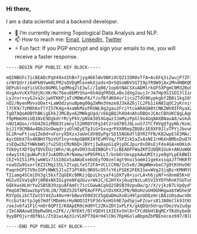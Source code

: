 ### Hi there,

I am a data scientist and a backend developer.

- 🌱 I’m currently learning Topological Data Analysis and NLP.
- 📫 How to reach me: [Email](mailto:jtriv@protonmail.com), [LinkedIn](https://www.linkedin.com/in/jeet-trivedi/), [Twitter](https://www.twitter.com/jeettriv/)
- ⚡ Fun fact: If  you PGP encrypt and sign your emails to me, you will receive a faster response. 
```
-----BEGIN PGP PUBLIC KEY BLOCK-----

mQINBGFc7icBEADcPqX49xdIhBn7jyg466lWv9BKiOCQZ1IDR0vTfA+Ac6Fq3iZwujP7ZF1JodYa7rGDLu+4BBaTRQ7ncpMDTLqqQLzz+WnE
srNYQdrri64PkNYwm0LPR2sDVDgMlexmkXjeds+D+SQSoWDVSGTI9p7R8W9jAx2MndNBKQNuw4mwSw+VsD2sqrPfCN6wyCUa9aDhmMpi+x0D
OEPublnqYicUCbz8GMRLlqdMoq2lE3wl//Iq00/1op6tNACSXuADMlrkGF5XPgmC0M32Bu9Rh7wwvek2TTstHxGFoKwU39aIQKJG2PeIc+Li
HzgAvVcKXfUdjRcXKrNcT6eu8bMYSha+6h4dqFM5QLxBvJdXg2aujJrJm7Hp9S1SDIJlIzAPMtkVn3AJpFYOYi3/OED4lp49aMyIz1qcY1RM
LyJnvr+syGJva2cjwHTKKPjaTiM0WuF6/f/ufBfdK04sr1jcsZTdV0KypkgbfZB0i1kg16SVSDLvO8UIE5eHOh3vHhkBwNLe0bGF+aNHJmkq
nD2/NyenMVvsUOet+LaWOdzynuBpmg00gZmMe3Vmze8J3kAZ6jlC2Fb1ikN8IqOC2yKrnitEkqVc9tkdWG8epRg0v1Azekd1bOk76D5ZqwVE
l7CK9/7zM8h6nflYI57K4g+4xoWkMxuFKUWL8q2gau2FriYtcwARAQABtCNKZWV0IFRyaXZlZGkgPGp0cml2QHByb3Rvbm1haWwuY29tPokC
TgQTAQoAOBYhBKigEhkJJMLByx62MNkgUgd/c6bgBQJhXO4nAhsDBQsJCAcCBhUKCQgLAgQWAgMBAh4BAheAAAoJENkgUgd/c6bg8osQAM76
f9pMmmXHiUQ1NvE9DgkdrrM/yPkV/pNVA305XGqwz3JmMyzPpGl9o4Uq8AXBNauA8/wskdu2U8Qsn53jTcJzHmU9Ygbk8mzs2Vhz+Na/GX6N
n0U1AQox/rhO4Z61zM883tzmnyl52HRDYVFg14t2rUd7BSJ8LxuS7JTCfHVgQfgyNk/Kvm2f46r6nhanNMDRNVyzXaX3Y0FP5Xg1VhkFI5Wd
bjJ1Y9CMBAu4Db2GnOwqdrjuOlHEyETp3iG+5xvgrPXX0RepZBU8c1E8XF0JlvTPYjJbvuK/8ZiReaiVSfyqF07Tr6lgfnT5MU9iNlbvITya
GL1R+wFtjuq1Ze8d+xForyXDXzxJaUeCdV8QyPgrSD15NG6dflQYRIfFN/K82wpElK3MAcI2w4bjnuVyeujq5daTgG9klJpk2uWUYzC44CmR
AycObbX7Xv4KBHtTbzVUfIny+nApGB0KI0fEvMYVq/f5PZik5aZvAsNE1rH6XnBMbsDuQ7FdeOjuVGGXHU2jv5TEuzo08ezJzOel/RHY0GoJ
zsEQw2b2fHWkbWSjfu2SOjCMzN6Q+JBVtjIw8apGiq9jpDCJpur0sO8sEjFdo4GA+mOKsdchdKi67akNuft3Znb8CSW0qH01Aw5TgU2c7mHY
TUkbytXDfQqfQVUIUzjWhn/4Lg4vD033uQINBGFc7icBEADFFWaZKPIUOQR1Uuk+AKUoWQGf/YMN4rq2ReLCAYoJgR92Q7FuJnY5uXAxk2Lm
o4wy1t6jguWuPcbfJuAORhsRrNamw/eP95PKLLT/knbOrUexppkAwUMItiye0gYLpEkBWIUkdgethQsg89tAa192FFIPTavuJjCJgvIOqSdj
CEZ+hI51zPkjwmW1x71SI0Gx5aAWaExebUEyfO0zel4gt9noi5omm11ge6xssqaJfTHKRfMLS8HYzzegXJKCyah08N7M5qC9MnYEilVWPAYu
+oaOZw9Sxx+lKZICMq13SLlZtvpLfeST2FA+VCLCCRN/In5x0/JWgWNmvbeC7g9tKVHvO69sgJn3sLzPjCWabtAPSSUo0MOdYgFFPkVZPGub
PaqnhGPI7V9xIOPcNWK5JluIT1PYA9c9ROScO5fcY6iFSEK2FEK1SevWVg23jqBzrKMHRYGuSDU5MCOabLJB7fyuVUcC4Z1nPV7K3Pnh4xg4
TZiamg4SCmjDV3gl5kxfZqGEKc6MKzjQpzLhcyaf4iDXTy8+iorLA+h6jyNf+n8nm85K+Uj26nn1dEZVKBOZxMFHTOdQ5LFHXBN8k4erzog7
HG1vO1VaSq9Yj0RBsNXIGigVeNFqUGvvrWk2C/E2HfXxj6uqtNzLuKSV2XYDfhRnKfGUTuCl11VIAqVE+QARAQABiQI2BBgBCgAgFiEEqKAS
GQkkwsHLHrYw2SBSB39zpuAFAmFc7icCGwwACgkQ2SBSB39zpuDw/g//X/vjkzB7LVpQydYYfiTuJkoDloF4UQhwK8r4XhWNuzgklpsHUspM
PmqG87NdawzbpYS9LiN/7QBZS2bTAPEAoFFPLutDxXKXJPN/N8oHzuUHOGHHgwabtWGheSMUYJ0bMakQIQY9+/5BEQP6uE/PLZZM9fhG75dY
R5YpGLikCTZwt5Y4XZu40o+HrbBwvVO9d3CX5gQaDHuXxBiH9lpnUDQzHriBAiUOsdwcVDG/d5wJ5cVDc9fmqtaUlQ7EoyVMHy2AvB8Hj6pv
PccbztArtpJg67HdflMDeHsrHyNOD3IFSP3drknHSh9E7pd5pjwFZcwrs81JB0kClk93tKOZrjmjRoHcZAgjG2hLrFrLPb4qdTXCKTU0wdSG
/oeJx6faIF1C+mOr6QPtI/K8ApER0cHd0YC2ZKvZDt1xPLFX/gkQDQn5UrquYDezVo2udgnsCgJvAxKp79dsO2uSBdXZnH1VNarSC7264ic9
/IbCANAow030pRwOHLnZFK///NYEKt/DlVQOVt1XIEXxVml8rCFCd6bHlBqMCrTKdXybeOmbYDZDhTuQeKkJNmkNy0OGUUZMQAiehT79bNRC
9yyBPOjvrdQfNiL/ZtQiwiAp31cVLKPT3Q4rH4lCNs7RpHGolaBbpmZbPBEnecez697/BlHlyP0ISD3Eu5H/E58pAJg==KCok

-----END PGP PUBLIC KEY BLOCK-----

```
<!--
**jeettrivedi/jeettrivedi** is a ✨ _special_ ✨ repository because its `README.md` (this file) appears on your GitHub profile.

Here are some ideas to get you started:

- 🔭 I’m currently working on ...
- 🌱 I’m currently learning ...
- 👯 I’m looking to collaborate on ...
- 🤔 I’m looking for help with ...
- 💬 Ask me about ...
- 📫 How to reach me: ...
- 😄 Pronouns: ...
- ⚡ Fun fact: ...
-->
